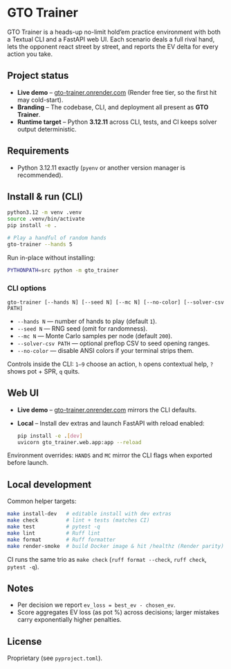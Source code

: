 # GTO Trainer

GTO Trainer is a heads-up no-limit hold’em practice environment with both a Textual CLI and a FastAPI web UI. Each scenario deals a full rival hand, lets the opponent react street by street, and reports the EV delta for every action you take.

## Project status

- **Live demo** – [gto-trainer.onrender.com](https://gto-trainer.onrender.com/) (Render free tier, so the first hit may cold-start).
- **Branding** – The codebase, CLI, and deployment all present as **GTO Trainer**.
- **Runtime target** – Python **3.12.11** across CLI, tests, and CI keeps solver output deterministic.

## Requirements

- Python 3.12.11 exactly (`pyenv` or another version manager is recommended).

## Install & run (CLI)

```bash
python3.12 -m venv .venv
source .venv/bin/activate
pip install -e .

# Play a handful of random hands
gto-trainer --hands 5
```

Run in-place without installing:

```bash
PYTHONPATH=src python -m gto_trainer
```

### CLI options

```
gto-trainer [--hands N] [--seed N] [--mc N] [--no-color] [--solver-csv PATH]
```

- `--hands N` — number of hands to play (default `1`).
- `--seed N` — RNG seed (omit for randomness).
- `--mc N` — Monte Carlo samples per node (default `200`).
- `--solver-csv PATH` — optional preflop CSV to seed opening ranges.
- `--no-color` — disable ANSI colors if your terminal strips them.

Controls inside the CLI: `1–9` choose an action, `h` opens contextual help, `?` shows pot + SPR, `q` quits.

## Web UI

- **Live demo** – [gto-trainer.onrender.com](https://gto-trainer.onrender.com/) mirrors the CLI defaults.
- **Local** – Install dev extras and launch FastAPI with reload enabled:

  ```bash
  pip install -e .[dev]
  uvicorn gto_trainer.web.app:app --reload
  ```

Environment overrides: `HANDS` and `MC` mirror the CLI flags when exported before launch.

## Local development

Common helper targets:

```bash
make install-dev   # editable install with dev extras
make check         # lint + tests (matches CI)
make test          # pytest -q
make lint          # Ruff lint
make format        # Ruff formatter
make render-smoke  # build Docker image & hit /healthz (Render parity)
```

CI runs the same trio as `make check` (`ruff format --check`, `ruff check`, `pytest -q`).

## Notes

- Per decision we report `ev_loss = best_ev - chosen_ev`.
- Score aggregates EV loss (as pot %) across decisions; larger mistakes carry exponentially higher penalties.

## License

Proprietary (see `pyproject.toml`).
